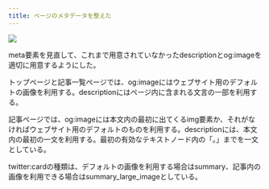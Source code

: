 ```yaml
---
title: ページのメタデータを整えた
---
```


![](https://i.imgur.com/RjZ1jpFh.png)

meta要素を見直して、これまで用意されていなかったdescriptionとog:imageを適切に用意するようにした。

トップページと記事一覧ページでは、og:imageにはウェブサイト用のデフォルトの画像を利用する。descriptionにはページ内に含まれる文言の一部を利用する。

記事ページでは、og:imageには本文内の最初に出てくるimg要素か、それがなければウェブサイト用のデフォルトのものを利用する。descriptionには、本文内の最初の一文を利用する。最初の有効なテキストノード内の「。」までを一文としている。

twitter:cardの種類は、デフォルトの画像を利用する場合はsummary、記事内の画像を利用できる場合はsummary_large_imageとしている。
